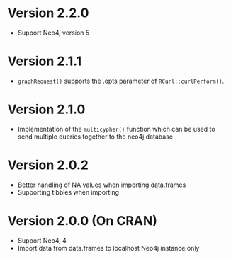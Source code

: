 # Version 2.2.0

- Support Neo4j version 5

# Version 2.1.1

- `graphRequest()` supports the .opts parameter of `RCurl::curlPerform()`.

# Version 2.1.0

- Implementation of the `multicypher()` function which can be used to send
multiple queries together to the neo4j database

# Version 2.0.2

- Better handling of NA values when importing data.frames
- Supporting tibbles when importing

# Version 2.0.0 (On CRAN)

- Support Neo4j 4
- Import data from data.frames to localhost Neo4j instance only
